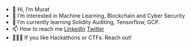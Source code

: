 - 👋 Hi, I’m Murat
- 👀 I’m interested in Machine Learning, Blockchain and Cyber Security
- 🌱 I’m currently learning Solidity Auditing, Tensorflow, GCP.
- 📫 How to reach me [LinkedIn](https://www.linkedin.com/in/murat-saglam/) [Twitter](https://twitter.com/MuratUSaglam)
- 🧑🏻‍💻 If you like Hackathons or CTFs. Reach out!

<!---
Murat-U-Saglam/Murat-U-Saglam is a ✨ special ✨ repository because its `README.md` (this file) appears on your GitHub profile.
You can click the Preview link to take a look at your changes.
--->
